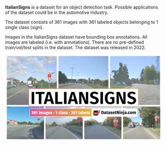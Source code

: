 **ItalianSigns** is a dataset for an object detection task. Possible applications of the dataset could be in the automotive industry. 

The dataset consists of 361 images with 361 labeled objects belonging to 1 single class (*sign*).

Images in the ItalianSigns dataset have bounding box annotations. All images are labeled (i.e. with annotations). There are no pre-defined <i>train/val/test</i> splits in the dataset. The dataset was released in 2022.

<img src="https://github.com/dataset-ninja/italian-signs/raw/main/visualizations/poster.png">
